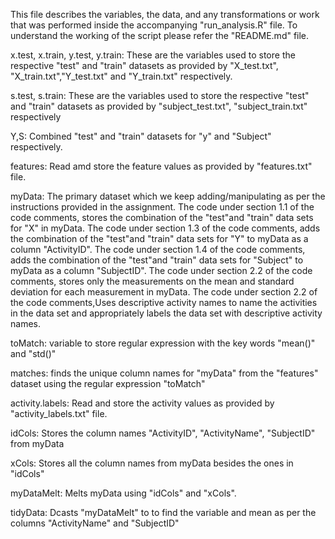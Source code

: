 This file describes the variables, the data, and any transformations or work that was performed inside the accompanying "run_analysis.R" file.
To understand the working of the script please refer the "README.md" file.

x.test, x.train, y.test, y.train: These are the variables used to store the respective "test" and "train" datasets as provided by "X_test.txt", "X_train.txt","Y_test.txt" and "Y_train.txt" respectively.

s.test, s.train: These are the variables used to store the respective "test" and "train" datasets as provided by "subject_test.txt", "subject_train.txt" respectively

Y,S: Combined "test" and "train" datasets for "y" and "Subject" respectively.

features: Read amd store the feature values as provided by "features.txt" file.

myData: The primary dataset which we keep adding/manipulating as per the instructions provided in the assignment.
The code under section 1.1 of the code comments, stores the combination of the "test"and "train" data sets for "X" in myData.
The code under section 1.3 of the code comments, adds the combination of the "test"and "train" data sets for "Y" to myData as a column "ActivityID".
The code under section 1.4 of the code comments, adds the combination of the "test"and "train" data sets for "Subject" to myData as a column "SubjectID".
The code under section 2.2 of the code comments, stores only the measurements on the mean and standard deviation for each measurement in myData.
The code under section 2.2 of the code comments,Uses descriptive activity names to name the activities in the data set and appropriately labels the data set with descriptive activity names.

toMatch: variable to store regular expression with the key words "mean()" and "std()"

matches: finds the unique column names for "myData" from the "features" dataset using the regular expression "toMatch"

activity.labels: Read and store the activity values as provided by "activity_labels.txt" file.

idCols: Stores the column names "ActivityID", "ActivityName", "SubjectID" from myData

xCols: Stores all the column names from myData besides the ones in "idCols"

myDataMelt: Melts myData using "idCols" and "xCols".

tidyData: Dcasts "myDataMelt" to to find the variable and mean as per the columns "ActivityName" and "SubjectID"